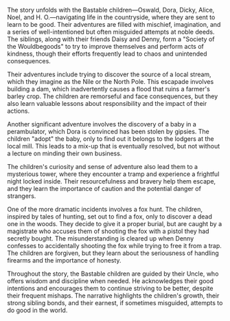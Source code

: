 The story unfolds with the Bastable children—Oswald, Dora, Dicky, Alice, Noel, and H. O.—navigating life in the countryside, where they are sent to learn to be good. Their adventures are filled with mischief, imagination, and a series of well-intentioned but often misguided attempts at noble deeds. The siblings, along with their friends Daisy and Denny, form a "Society of the Wouldbegoods" to try to improve themselves and perform acts of kindness, though their efforts frequently lead to chaos and unintended consequences.

Their adventures include trying to discover the source of a local stream, which they imagine as the Nile or the North Pole. This escapade involves building a dam, which inadvertently causes a flood that ruins a farmer's barley crop. The children are remorseful and face consequences, but they also learn valuable lessons about responsibility and the impact of their actions.

Another significant adventure involves the discovery of a baby in a perambulator, which Dora is convinced has been stolen by gipsies. The children "adopt" the baby, only to find out it belongs to the lodgers at the local mill. This leads to a mix-up that is eventually resolved, but not without a lecture on minding their own business.

The children's curiosity and sense of adventure also lead them to a mysterious tower, where they encounter a tramp and experience a frightful night locked inside. Their resourcefulness and bravery help them escape, and they learn the importance of caution and the potential danger of strangers.

One of the more dramatic incidents involves a fox hunt. The children, inspired by tales of hunting, set out to find a fox, only to discover a dead one in the woods. They decide to give it a proper burial, but are caught by a magistrate who accuses them of shooting the fox with a pistol they had secretly bought. The misunderstanding is cleared up when Denny confesses to accidentally shooting the fox while trying to free it from a trap. The children are forgiven, but they learn about the seriousness of handling firearms and the importance of honesty.

Throughout the story, the Bastable children are guided by their Uncle, who offers wisdom and discipline when needed. He acknowledges their good intentions and encourages them to continue striving to be better, despite their frequent mishaps. The narrative highlights the children's growth, their strong sibling bonds, and their earnest, if sometimes misguided, attempts to do good in the world.